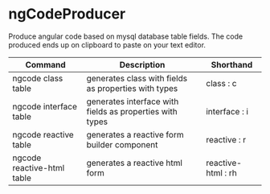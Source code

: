 # ngCodeProducer

Produce angular code based on mysql database table fields.
The code produced ends up on clipboard to paste on your text editor.

| Command                    | Description                                              | Shorthand          |
| -------------------------- | -------------------------------------------------------- | ------------------ |
| ngcode class table         | generates class with fields as properties with types     | class : c          |
| ngcode interface table     | generates interface with fields as properties with types | interface : i      |
| ngcode reactive table      | generates a reactive form builder component              | reactive : r       |
| ngcode reactive-html table | generates a reactive html form                           | reactive-html : rh |
